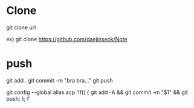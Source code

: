 
# Clone

git clone url

ex) git clone https://github.com/daejinseok/Note


# push
git add .
git commit -m "bra bra..."
git push


git config --global alias.acp '!f() { git add -A && git commit -m \"$1\" && git push; }; f'
